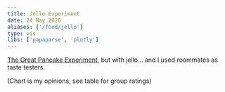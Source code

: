 ```yaml
---
title: Jello Experiment
date: 24 May 2020
aliases: ['/food/jello']
type: vis
libs: ['papaparse', 'plotly']
---
```

[The Great Pancake Experiment](/pancake), but with jello... and I used roommates as taste testers.

<!--more-->

(Chart is my opinions, see table for group ratings)